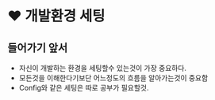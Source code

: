 # ❤ 개발환경 세팅

## 들어가기 앞서

* 자신이 개발하는 환경을 세팅할수 있는것이 가장 중요하다.&#x20;
* 모든것을 이해한다기보단 어느정도의 흐름을 알아가는것이 중요함
* Config와 같은 세팅은 따로 공부가 필요할것.

